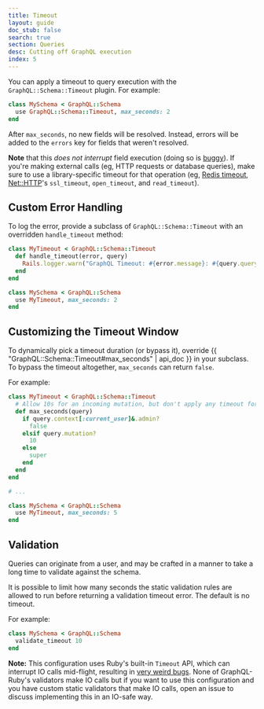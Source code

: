 ```yaml
---
title: Timeout
layout: guide
doc_stub: false
search: true
section: Queries
desc: Cutting off GraphQL execution
index: 5
---
```


You can apply a timeout to query execution with the `GraphQL::Schema::Timeout` plugin. For example:

```ruby
class MySchema < GraphQL::Schema
  use GraphQL::Schema::Timeout, max_seconds: 2
end
```

After `max_seconds`, no new fields will be resolved. Instead, errors will be added to the `errors` key for fields that weren't resolved.

__Note__ that this _does not interrupt_ field execution (doing so is [buggy](https://www.mikeperham.com/2015/05/08/timeout-rubys-most-dangerous-api/)). If you're making external calls (eg, HTTP requests or database queries), make sure to use a library-specific timeout for that operation (eg, [Redis timeout](https://github.com/redis/redis-rb#timeouts), [Net::HTTP](https://ruby-doc.org/stdlib-2.4.1/libdoc/net/http/rdoc/Net/HTTP.html)'s `ssl_timeout`, `open_timeout`, and `read_timeout`).

## Custom Error Handling

To log the error, provide a subclass of `GraphQL::Schema::Timeout` with an overridden `handle_timeout` method:

```ruby
class MyTimeout < GraphQL::Schema::Timeout
  def handle_timeout(error, query)
    Rails.logger.warn("GraphQL Timeout: #{error.message}: #{query.query_string}")
  end
end

class MySchema < GraphQL::Schema
  use MyTimeout, max_seconds: 2
end
```

## Customizing the Timeout Window

To dynamically pick a timeout duration (or bypass it), override {{ "GraphQL::Schema::Timeout#max_seconds" | api_doc }} in your subclass. To bypass the timeout altogether, `max_seconds` can return `false`.

For example:

```ruby
class MyTimeout < GraphQL::Schema::Timeout
  # Allow 10s for an incoming mutation, but don't apply any timeout for an admin user.
  def max_seconds(query)
    if query.context[:current_user]&.admin?
      false
    elsif query.mutation?
      10
    else
      super
    end
  end
end

# ...

class MySchema < GraphQL::Schema
  use MyTimeout, max_seconds: 5
end
```

## Validation

Queries can originate from a user, and may be crafted in a manner to take a long time to validate against the schema.

It is possible to limit how many seconds the static validation rules are allowed to run before returning a validation timeout error. The default is no timeout.

For example:

```ruby
class MySchema < GraphQL::Schema
  validate_timeout 10
end
```

**Note:** This configuration uses Ruby's built-in `Timeout` API, which can interrupt IO calls mid-flight, resulting in [very weird bugs](https://www.mikeperham.com/2015/05/08/timeout-rubys-most-dangerous-api/). None of GraphQL-Ruby's validators make IO calls but if you want to use this configuration and you have custom static validators that make IO calls, open an issue to discuss implementing this in an IO-safe way.

